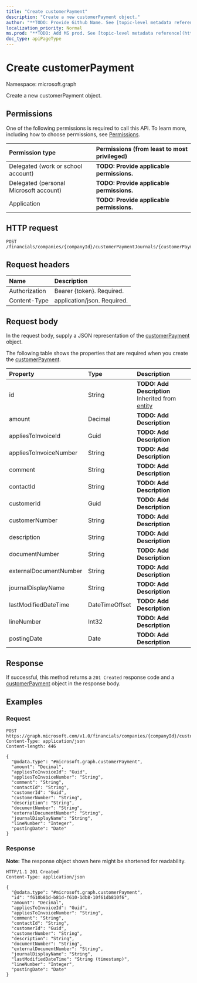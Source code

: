 ```yaml
---
title: "Create customerPayment"
description: "Create a new customerPayment object."
author: "**TODO: Provide Github Name. See [topic-level metadata reference](https://msgo.azurewebsites.net/add/document/guidelines/metadata.html#topic-level-metadata)**"
localization_priority: Normal
ms.prod: "**TODO: Add MS prod. See [topic-level metadata reference](https://msgo.azurewebsites.net/add/document/guidelines/metadata.html#topic-level-metadata)**"
doc_type: apiPageType
---
```


# Create customerPayment
Namespace: microsoft.graph



Create a new customerPayment object.

## Permissions
One of the following permissions is required to call this API. To learn more, including how to choose permissions, see [Permissions](/graph/permissions-reference).

|Permission type|Permissions (from least to most privileged)|
|:---|:---|
|Delegated (work or school account)|**TODO: Provide applicable permissions.**|
|Delegated (personal Microsoft account)|**TODO: Provide applicable permissions.**|
|Application|**TODO: Provide applicable permissions.**|

## HTTP request

<!-- {
  "blockType": "ignored"
}
-->
``` http
POST /financials/companies/{companyId}/customerPaymentJournals/{customerPaymentJournalId}/customerPayments
```

## Request headers
|Name|Description|
|:---|:---|
|Authorization|Bearer {token}. Required.|
|Content-Type|application/json. Required.|

## Request body
In the request body, supply a JSON representation of the [customerPayment](../resources/customerpayment.md) object.

The following table shows the properties that are required when you create the [customerPayment](../resources/customerpayment.md).

|Property|Type|Description|
|:---|:---|:---|
|id|String|**TODO: Add Description** Inherited from [entity](../resources/entity.md)|
|amount|Decimal|**TODO: Add Description**|
|appliesToInvoiceId|Guid|**TODO: Add Description**|
|appliesToInvoiceNumber|String|**TODO: Add Description**|
|comment|String|**TODO: Add Description**|
|contactId|String|**TODO: Add Description**|
|customerId|Guid|**TODO: Add Description**|
|customerNumber|String|**TODO: Add Description**|
|description|String|**TODO: Add Description**|
|documentNumber|String|**TODO: Add Description**|
|externalDocumentNumber|String|**TODO: Add Description**|
|journalDisplayName|String|**TODO: Add Description**|
|lastModifiedDateTime|DateTimeOffset|**TODO: Add Description**|
|lineNumber|Int32|**TODO: Add Description**|
|postingDate|Date|**TODO: Add Description**|



## Response

If successful, this method returns a `201 Created` response code and a [customerPayment](../resources/customerpayment.md) object in the response body.

## Examples

### Request
<!-- {
  "blockType": "request",
  "name": "create_customerpayment_from_"
}
-->
``` http
POST https://graph.microsoft.com/v1.0/financials/companies/{companyId}/customerPaymentJournals/{customerPaymentJournalId}/customerPayments
Content-Type: application/json
Content-length: 446

{
  "@odata.type": "#microsoft.graph.customerPayment",
  "amount": "Decimal",
  "appliesToInvoiceId": "Guid",
  "appliesToInvoiceNumber": "String",
  "comment": "String",
  "contactId": "String",
  "customerId": "Guid",
  "customerNumber": "String",
  "description": "String",
  "documentNumber": "String",
  "externalDocumentNumber": "String",
  "journalDisplayName": "String",
  "lineNumber": "Integer",
  "postingDate": "Date"
}
```


### Response
**Note:** The response object shown here might be shortened for readability.
<!-- {
  "blockType": "response",
  "truncated": true,
  "@odata.type": "microsoft.graph.customerPayment"
}
-->
``` http
HTTP/1.1 201 Created
Content-Type: application/json

{
  "@odata.type": "#microsoft.graph.customerPayment",
  "id": "f610b81d-b81d-f610-1db8-10f61db810f6",
  "amount": "Decimal",
  "appliesToInvoiceId": "Guid",
  "appliesToInvoiceNumber": "String",
  "comment": "String",
  "contactId": "String",
  "customerId": "Guid",
  "customerNumber": "String",
  "description": "String",
  "documentNumber": "String",
  "externalDocumentNumber": "String",
  "journalDisplayName": "String",
  "lastModifiedDateTime": "String (timestamp)",
  "lineNumber": "Integer",
  "postingDate": "Date"
}
```

